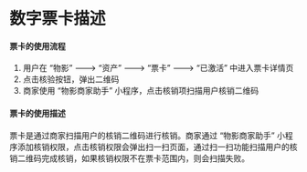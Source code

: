 # 数字票卡描述

#### 票卡的使用流程
1. 用户在 “物影” ---> “资产” ---> “票卡” ---> “已激活” 中进入票卡详情页
2. 点击核验按钮，弹出二维码
3. 商家使用 “物影商家助手” 小程序，点击核销项扫描用户核销二维码

#### 票卡的使用描述
票卡是通过商家扫描用户的核销二维码进行核销。商家通过 “物影商家助手” 小程序添加核销权限，点击核销权限会弹出扫一扫页面，通过扫一扫功能扫描用户的核销二维码完成核销，如果核销权限不在票卡范围内，则会扫描失败。